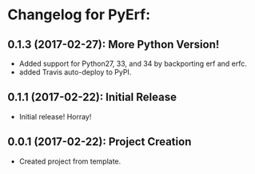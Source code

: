 # Changelog for PyErf:


## 0.1.3 (2017-02-27): More Python Version!
+ Added support for Python27, 33, and 34 by backporting erf and erfc.
+ added Travis auto-deploy to PyPI.


## 0.1.1 (2017-02-22): Initial Release
+ Initial release! Horray!


## 0.0.1 (2017-02-22): Project Creation
+ Created project from template.
